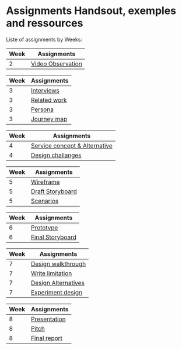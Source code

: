 # Assignments Handsout, exemples and ressources

Liste of assignments by Weeks: 

| Week     | Assignments 							|
|--------|--------------------|
| 2        | [Video Observation](Observation.md) 	|


| Week     | Assignments 							|
|--------|--------------------|
| 3        | [Interviews](Interviews.md)	 		|
| 3        | [Related work](Relatedwork.md)     	|
| 3        | [Persona](persona.md)					|
| 3        | [Journey map](journey-map.mdown) 		|


| Week     | Assignments 							|
|--------|--------------------|
| 4        | [Service concept & Alternative](ServiceConcept.md)	|
| 4        | [Design challanges](DesignChallenges.md) 		|


| Week     | Assignments 							|
|--------|--------------------|
| 5        | [Wireframe](Wireframe.md)				|
| 5        | [Draft Storyboard](StoryboardDraft.md)	|
| 5        | [Scenarios](Scenarios.md) 				|


| Week     | Assignments 							|
|--------|--------------------|
| 6        | [Prototype](Prototype.md) 				|
| 6        | [Final Storyboard](StoryboardFinal.md)	|


| Week     | Assignments 							|
|--------|--------------------|
| 7        | [Design walkthrough](DesignWalkthrough.md)|
| 7        | [Write limitation](Limitations.md) 	|
| 7        | [Design Alternatives](DesignAlters.md)	|
| 7        | [Experiment design](ExperimentDesign.md) 	|


| Week     | Assignments 							|
|--------|--------------------|
| 8        | [Presentation](Presentation.md) 		|
| 8        | [Pitch](Pitch.md) 					|
| 8        | [Final report](FinalReport.md) 		|

